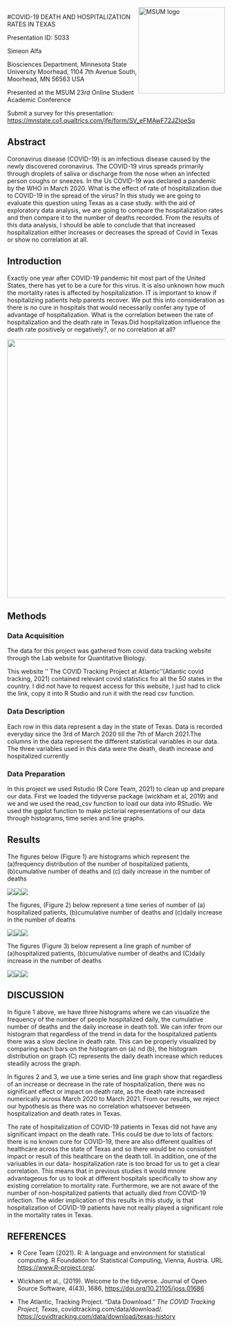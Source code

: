 
<img src="https://www2.mnstate.edu/uploadedImages/Content/Marketing/logos/MSUM_Signature_Vert_Color.jpg" alt="MSUM logo" width="200" style="float:right"/>

\#COVID-19 DEATH AND HOSPITALIZATION RATES IN TEXAS

Presentation ID: 5033

Simeon Alfa

Biosciences Department, Minnesota State University Moorhead, 1104 7th
Avenue South, Moorhead, MN 56563 USA

Presented at the MSUM 23rd Online Student Academic Conference

Submit a survey for this presentation:
<https://mnstate.co1.qualtrics.com/jfe/form/SV_eFMAwF72JZIoeSq>

## Abstract

Coronavirus disease (COVID-19) is an infectious disease caused by the
newly discovered coronavirus. The COVID-19 virus spreads primarily
through droplets of saliva or discharge from the nose when an infected
person coughs or sneezes. In the Us COVID-19 was declared a pandemic by
the WHO in March 2020. What is the effect of rate of hospitalization due
to COVID-19 in the spread of the virus? In this study we are going to
evaluate this question using Texas as a case study. with the aid of
exploratory data analysis, we are going to compare the hospitalization
rates and then compare it to the number of deaths recorded. From the
results of this data analysis, I should be able to conclude that that
increased hospitalization either increases or decreases the spread of
Covid in Texas or show no correlation at all.

## Introduction

Exactly one year after COVID-19 pandemic hit most part of the United
States, there has yet to be a cure for this virus. It is also unknown
how much the mortality rates is affected by hospitalization. IT is
important to know if hospitalizing patients help parents recover. We put
this into consideration as there is no cure in hospitals that would
necessarily confer any type of advantage of hospitalization. What is the
correlation between the rate of hospitalization and the death rate in
Texas.Did hospitalization influence the death rate positively or
negatively?, or no correlation at all?

<img src="https://encrypted-tbn0.gstatic.com/images?q=tbn:ANd9GcRTJBdLB41aVm9Wwm2C10P7L-hUcRdx1CbBgg&amp;usqp=CAU " width="600"/>

## Methods

### Data Acquisition

The data for this project was gathered from covid data tracking website
through the Lab website for Quantitative Biology.

This website ’’ The COVID Tracking Project at Atlantic’’(Atlantic covid
tracking, 2021) contained relevant covid statistics fro all the 50
states in the country. I did not have to request access for this
website, I just had to click the link, copy it into R Studio and run it
with the read csv function.

### Data Description

Each row in this data represent a day in the state of Texas. Data is
recorded everyday since the 3rd of March 2020 till the 7th of March
2021.The columns in the data represent the different statistical
variables in our data. The three variables used in this data were the
death, death increase and hospitalized currently

### Data Preparation

In this project we used Rstudio (R Core Team, 2021) to clean up and
prepare our data. First we loaded the tidyverse package (wickham et al,
2019) and we and we used the read\_csv function to load our data into
RStudio. We used the ggplot function to make pictorial representations
of our data through histograms, time series and line graphs.

## Results

The figures below (Figure 1) are histograms which represent the
(a)frequency distribution of the number of hospitalized patients,
(b)cumulative number of deaths and (c) daily increase in the number of
deaths

![](README_files/figure-gfm/unnamed-chunk-2-1.png)<!-- -->![](README_files/figure-gfm/unnamed-chunk-2-2.png)<!-- -->![](README_files/figure-gfm/unnamed-chunk-2-3.png)<!-- -->

The figures, (Figure 2) below represent a time series of number of (a)
hospitalized patients, (b)cumulative number of deaths and (c)daily
increase in the number of deaths

![](README_files/figure-gfm/unnamed-chunk-3-1.png)<!-- -->![](README_files/figure-gfm/unnamed-chunk-3-2.png)<!-- -->![](README_files/figure-gfm/unnamed-chunk-3-3.png)<!-- -->

The figures (Figure 3) below represent a line graph of number of
(a)hospitalized patients, (b)cumulative number of deaths and (C)daily
increase in the number of deaths

![](README_files/figure-gfm/unnamed-chunk-4-1.png)<!-- -->![](README_files/figure-gfm/unnamed-chunk-4-2.png)<!-- -->![](README_files/figure-gfm/unnamed-chunk-4-3.png)<!-- -->

## DISCUSSION

In figure 1 above, we have three histograms where we can visualize the
frequency of the number of people hospitalized daily, the cumulative
number of deaths and the daily increase in death toll. We can infer from
our histogram that regardless of the trend in data for the hospitalized
patients there was a slow decline in death rate. This can be properly
visualized by comparing each bars on the histogram on (a) nd (b), the
histogram distribution on graph (C) represents the daily death increase
which reduces steadily across the graph.

In figures 2 and 3, we use a time series and line graph show that
regardless of an increase or decrease in the rate of hospitalization,
there was no significant effect or impact on death rate, as the death
rate increased numerically across March 2020 to March 2021. From our
results, we reject our hypothesis as there was no correlation whatsoever
between hospitalization and death rates in Texas.

The rate of hospitalization of COVID-19 patients in Texas did not have
any significant impact on the death rate. THis could be due to lots of
factors: there is no known cure for COVID-19, there are also different
qualities of healthcare across the state of Texas and so there would be
no consistent impact or result of this healthcare on the death toll. In
addition, one of the variuables in our data- hospitalization rate is too
broad for us to get a clear correlation. This means that in previous
studies it would mnore advantageous for us to look at different
hospitals specifically to show any existing correlation to mortality
rate. Furthermore, we are not aware of the number of non-hospitalized
patients that actually died from COVID-19 infection. The wider
implication of this results in this study, is that hospitalization of
COVID-19 patients have not really played a significant role in the
mortality rates in Texas.

## REFERENCES

-   R Core Team (2021). R: A language and environment for statistical
    computing. R Foundation for Statistical Computing, Vienna, Austria.
    URL <https://www.R-project.org/>.

-   Wickham et al., (2019). Welcome to the tidyverse. Journal of Open
    Source Software, 4(43), 1686, <https://doi.org/10.21105/joss.01686>

-   The Atlantic, Tracking Project. “Data Download.” *The COVID Tracking
    Project, Texas*, covidtracking.com/data/download/.
    <https://covidtracking.com/data/download/texas-history>
